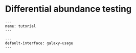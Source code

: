 # Differential abundance testing

```{usage-scope}
---
name: tutorial
---
```

```{usage-selector}
---
default-interface: galaxy-usage
---
```
